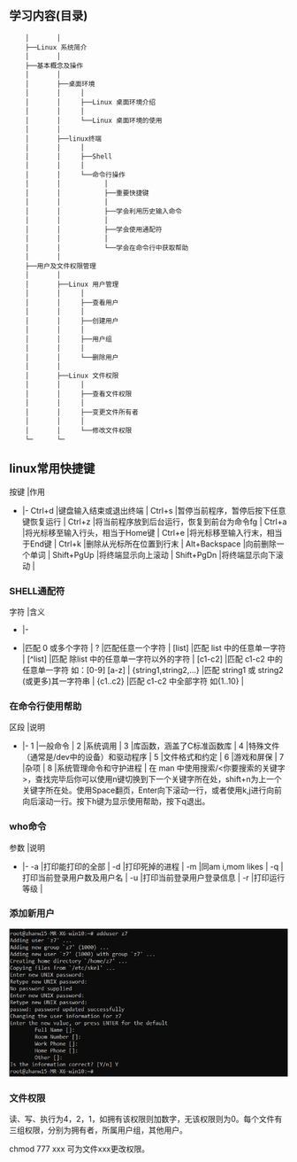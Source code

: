 
## 学习内容(目录)
```
    │       │
    ├──Linux 系统简介
    │       │
    ├──基本概念及操作
    │       │
    │       ├──桌面环境
    │       │     │
    │       │     ├──Linux 桌面环境介绍
    │       │     │
    │       │     └──Linux 桌面环境的使用
    │       │
    │       ├──linux终端
    │       │     │
    │       │     ├──Shell
    │       │     │
    │       │     └──命令行操作
    │       │           │
    │       │           ├──重要快捷键
    │       │           │
    │       │           ├──学会利用历史输入命令
    │       │           │
    │       │           ├──学会使用通配符
    │       │           │
    │       │           └──学会在命令行中获取帮助
    │       │    
    ├──用户及文件权限管理
    │       │
    │       ├──Linux 用户管理
    │       │     │
    │       │     ├──查看用户
    │       │     │
    │       │     ├──创建用户
    │       │     │
    │       │     ├──用户组
    │       │     │
    │       │     └──删除用户
    │       │
    │       ├──Linux 文件权限
    │       │     │
    │       │     ├──查看文件权限
    │       │     │
    │       │     ├──变更文件所有者
    │       │     │
    │       │     └──修改文件权限
    └─      └─
```

## linux常用快捷键
按键 |作用
   - |- 
Ctrl+d	 |键盘输入结束或退出终端 |
Ctrl+s	 |暂停当前程序，暂停后按下任意键恢复运行 |
Ctrl+z	 |将当前程序放到后台运行，恢复到前台为命令fg |
Ctrl+a	 |将光标移至输入行头，相当于Home键 |
Ctrl+e	 |将光标移至输入行末，相当于End键 |
Ctrl+k	 |删除从光标所在位置到行末 |
Alt+Backspace	 |向前删除一个单词 |
Shift+PgUp	 |将终端显示向上滚动 |
Shift+PgDn	 |将终端显示向下滚动 |

### SHELL通配符
字符 |含义
   - |-
*	 |匹配 0 或多个字符 |
?	 |匹配任意一个字符 |
[list]	 |匹配 list 中的任意单一字符 |
[^list]	 |匹配 除list 中的任意单一字符以外的字符 |
[c1-c2]	 |匹配 c1-c2 中的任意单一字符 如：[0-9] [a-z] |
{string1,string2,...}	 |匹配 string1 或 string2 (或更多)其一字符串 |
{c1..c2}	 |匹配 c1-c2 中全部字符 如{1..10} |

### 在命令行使用帮助
区段 |说明
   - |-
1	|一般命令 |
2	|系统调用 |
3	|库函数，涵盖了C标准函数库 |
4	|特殊文件（通常是/dev中的设备）和驱动程序 |
5	|文件格式和约定 |
6	|游戏和屏保 |
7	|杂项 |
8	|系统管理命令和守护进程 |
在 man 中使用搜索/<你要搜索的关键字>，查找完毕后你可以使用n键切换到下一个关键字所在处，shift+n为上一个关键字所在处。使用Space翻页，Enter向下滚动一行，或者使用k,j进行向前向后滚动一行。按下h键为显示使用帮助，按下q退出。

### who命令
参数 |说明
   - |-
-a	|打印能打印的全部 |
-d	|打印死掉的进程 |
-m	|同am i,mom likes |
-q	|打印当前登录用户数及用户名 |
-u	|打印当前登录用户登录信息 |
-r	|打印运行等级 |

### 添加新用户
![](./Pics/linux_3_1.png)

### 文件权限
读、写、执行为4，2，1，如拥有该权限则加数字，无该权限则为0。每个文件有三组权限，分别为拥有者，所属用户组，其他用户。

chmod 777 xxx 可为文件xxx更改权限。
